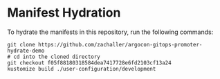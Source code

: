 # Manifest Hydration

To hydrate the manifests in this repository, run the following commands:

```shell
git clone https://github.com/zachaller/argocon-gitops-promoter-hydrate-demo
# cd into the cloned directory
git checkout f05f88180318584dea7417728e6fd2103cf13a24
kustomize build ./user-configuration/development
```
